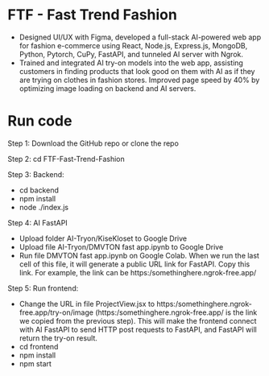 # FTF - Fast Trend Fashion
* Designed UI/UX with Figma, developed a full-stack AI-powered web app for fashion e-commerce using React, Node.js, Express.js, MongoDB, Python, Pytorch, CuPy, FastAPI, and tunneled AI server with Ngrok. 
* Trained and integrated AI try-on models into the web app, assisting customers in finding products that look good on them with AI as if they are trying on clothes in fashion stores. Improved page speed by 40% by optimizing image loading on backend and AI servers.

# Run code
Step 1: Download the GitHub repo or clone the repo

Step 2: cd FTF-Fast-Trend-Fashion

Step 3: Backend:

* cd backend
* npm install
* node ./index.js

Step 4: AI FastAPI

* Upload folder AI-Tryon/KiseKloset to Google Drive
* Upload file AI-Tryon/DMVTON fast app.ipynb to Google Drive
* Run file DMVTON fast app.ipynb on Google Colab. When we run the last cell of this file, it will generate a public URL link for FastAPI. Copy this link. For example, the link can be https:/somethinghere.ngrok-free.app/

Step 5: Run frontend:

* Change the URL in file ProjectView.jsx to https:/somethinghere.ngrok-free.app/try-on/image (https:/somethinghere.ngrok-free.app/ is the link we copied from the previous step). This will make the frontend connect with AI FastAPI to send HTTP post requests to FastAPI, and FastAPI will return the try-on result.
* cd frontend
* npm install
* npm start
